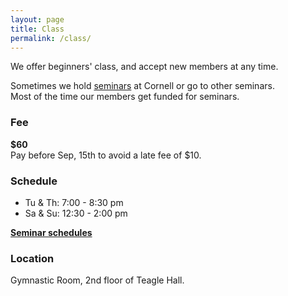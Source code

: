 ```yaml
---
layout: page
title: Class
permalink: /class/
---
```


We offer beginners' class, and accept new members at any time.

Sometimes we hold [seminars](/seminar/) at Cornell or go to other seminars.  
Most of the time our members get funded for seminars.

### Fee
**$60**  
Pay before Sep, 15th to avoid a late fee of $10.

### Schedule
- Tu & Th: 7:00 - 8:30 pm
- Sa & Su: 12:30 - 2:00 pm

**[Seminar schedules](/seminar/)**

### Location
Gymnastic Room, 2nd floor of Teagle Hall.

